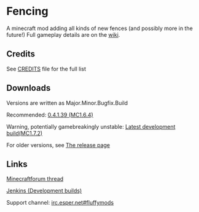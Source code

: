 Fencing
=======
A minecraft mod adding all kinds of new fences (and possibly more in the future!)
Full gameplay details are on the [wiki](https://github.com/tyrope/fencing/wiki).


Credits
-------
See [CREDITS](https://github.com/tyrope/fencing/blob/master/CREDITS) file for the full list

Downloads
-------
Versions are written as Major.Minor.Bugfix.Build

Recommended: [0.4.1.39 (MC1.6.4)](https://github.com/tyrope/fencing/releases/download/0.4.1.39/fencing-0.4.1.39.jar)

Warning, potentially gamebreakingly unstable: [Latest development build(MC1.7.2)](http://willie.dftba.net/jenkins/job/Fencing/lastSuccessfulBuild/artifact/fencing-nightly.jar)

For older versions, see [The release page](https://github.com/tyrope/fencing/releases)

Links
-------
[Minecraftforum thread](http://www.minecraftforum.net/topic/2258380-fencing/)

[Jenkins (Development builds)](http://willie.dftba.net/jenkins/job/Fencing/)

Support channel: [irc.esper.net#fluffymods](https://webchat.esper.net/?channels=fluffymods)
